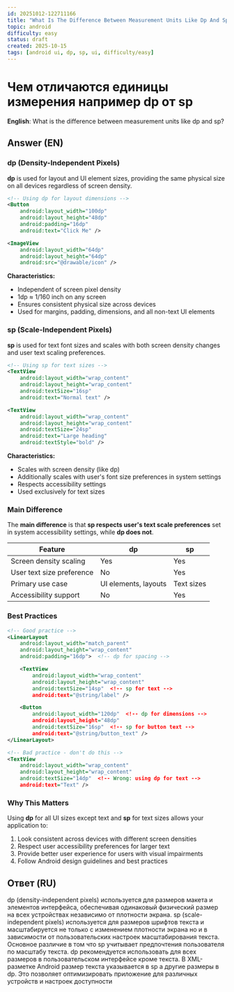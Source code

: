 ```yaml
---
id: 20251012-122711166
title: "What Is The Difference Between Measurement Units Like Dp And Sp / What Is The Difference Between Measurement Units Like Dp и Sp"
topic: android
difficulty: easy
status: draft
created: 2025-10-15
tags: [android ui, dp, sp, ui, difficulty/easy]
---
```

# Чем отличаются единицы измерения например dp от sp

**English**: What is the difference between measurement units like dp and sp?

## Answer (EN)
### dp (Density-Independent Pixels)

**dp** is used for layout and UI element sizes, providing the same physical size on all devices regardless of screen density.

```xml
<!-- Using dp for layout dimensions -->
<Button
    android:layout_width="100dp"
    android:layout_height="48dp"
    android:padding="16dp"
    android:text="Click Me" />

<ImageView
    android:layout_width="64dp"
    android:layout_height="64dp"
    android:src="@drawable/icon" />
```

**Characteristics:**
- Independent of screen pixel density
- 1dp ≈ 1/160 inch on any screen
- Ensures consistent physical size across devices
- Used for margins, padding, dimensions, and all non-text UI elements

### sp (Scale-Independent Pixels)

**sp** is used for text font sizes and scales with both screen density changes and user text scaling preferences.

```xml
<!-- Using sp for text sizes -->
<TextView
    android:layout_width="wrap_content"
    android:layout_height="wrap_content"
    android:textSize="16sp"
    android:text="Normal text" />

<TextView
    android:layout_width="wrap_content"
    android:layout_height="wrap_content"
    android:textSize="24sp"
    android:text="Large heading"
    android:textStyle="bold" />
```

**Characteristics:**
- Scales with screen density (like dp)
- Additionally scales with user's font size preferences in system settings
- Respects accessibility settings
- Used exclusively for text sizes

### Main Difference

The **main difference** is that **sp respects user's text scale preferences** set in system accessibility settings, while **dp does not**.

| Feature | dp | sp |
|---------|----|----|
| Screen density scaling | Yes | Yes |
| User text size preference | No | Yes |
| Primary use case | UI elements, layouts | Text sizes |
| Accessibility support | No | Yes |

### Best Practices

```xml
<!-- Good practice -->
<LinearLayout
    android:layout_width="match_parent"
    android:layout_height="wrap_content"
    android:padding="16dp">  <!-- dp for spacing -->

    <TextView
        android:layout_width="wrap_content"
        android:layout_height="wrap_content"
        android:textSize="14sp"  <!-- sp for text -->
        android:text="@string/label" />

    <Button
        android:layout_width="120dp"  <!-- dp for dimensions -->
        android:layout_height="48dp"
        android:textSize="16sp"  <!-- sp for button text -->
        android:text="@string/button_text" />
</LinearLayout>

<!-- Bad practice - don't do this -->
<TextView
    android:layout_width="wrap_content"
    android:layout_height="wrap_content"
    android:textSize="14dp"  <!-- Wrong: using dp for text -->
    android:text="Text" />
```

### Why This Matters

Using **dp** for all UI sizes except text and **sp** for text sizes allows your application to:
1. Look consistent across devices with different screen densities
2. Respect user accessibility preferences for larger text
3. Provide better user experience for users with visual impairments
4. Follow Android design guidelines and best practices

## Ответ (RU)
dp (density-independent pixels) используется для размеров макета и элементов интерфейса, обеспечивая одинаковый физический размер на всех устройствах независимо от плотности экрана. sp (scale-independent pixels) используется для размеров шрифтов текста и масштабируется не только с изменением плотности экрана но и в зависимости от пользовательских настроек масштабирования текста. Основное различие в том что sp учитывает предпочтения пользователя по масштабу текста. dp рекомендуется использовать для всех размеров в пользовательском интерфейсе кроме текста. В XML-разметке Android размер текста указывается в sp а другие размеры в dp. Это позволяет оптимизировать приложение для различных устройств и настроек доступности


